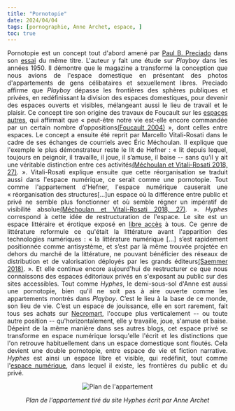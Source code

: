 ```yaml
---
title: "Pornotopie"
date: 2024/04/04
tags: [pornographie, Anne Archet, espace, ]
toc: true
---
```

<DIV STYLE="text-align:justify">

Pornotopie est un concept tout d'abord amené par [Paul B. Preciado](https://fr.wikipedia.org/wiki/Paul_B._Preciado) dans son [essai](https://www.leslibraires.ca/livres/pornotopie-paul-b-preciado-9782081255449.html) du même titre. L'auteur y fait une étude sur *Playboy* dans les années 1950. Il démontre que le magazine a transformé la conception que nous avions de l'espace domestique en présentant des photos d'appartements de gens célibataires et sexuellement libres. Preciado affirme que *Playboy* dépasse les frontières des sphères publiques et privées, en redéfinissant la division des espaces domestiques, pour devenir des espaces ouverts et visibles, mélangeant aussi le lieu de travail et le plaisir. Ce concept tire son origine des travaux de Foucault sur les [espaces autres](https://cgermain97.github.io/Feu-de-Foret/docs/h%C3%A9t%C3%A9ro/), qui affirmait que « peut-être notre vie est-elle encore commandée par un certain nombre d’oppositions[(Foucault 2004)](https://cgermain97.github.io/Feu-de-Foret/docs/biblio/) », dont celles entre espaces. Le concept a ensuite été reprit par Marcello Vitali-Rosati dans le cadre de ses échanges de courriels avec Éric Méchoulan. Il explique que l'exemple le plus démonstrateur reste le lit de Hefner : « lit depuis lequel, toujours en peignoir, il travaille, il joue, il s’amuse, il baise -- sans qu’il y ait une véritable distinction entre ces activités[(Méchoulan et Vitali-Rosati 2018, 27)](https://cgermain97.github.io/Feu-de-Foret/docs/biblio/). ». Vitali-Rosati explique ensuite que cette réorganisation se traduit aussi dans l'espace numérique, ce serait comme une pornotopie. Tout comme l'appartement d'Hefner, l'espace numérique causerait une « réorganisation des structures[...]un espace où la différence entre public et privé ne semble plus fonctionner et où semble régner un impératif de visibilité absolue[(Méchoulan et Vitali-Rosati 2018, 27)](https://cgermain97.github.io/Feu-de-Foret/docs/biblio/). ». *Hyphes* correspond à cette idée de restructuration de l'espace. Le site est un espace littéraire et érotique exposé en [libre accès]() à tous. Ce genre de littérature reformule ce qu'était la littérature avant l'apparition des technologies numériques : « la littérature numérique [...] s’est rapidement positionnée comme antisystème, et s’est par là même trouvée projetée en dehors du marché de la littérature, ne pouvant bénéficier des réseaux de distribution et de valorisation déployés par les grands éditeurs[(Saemmer 2018)](https://cgermain97.github.io/Feu-de-Foret/docs/biblio/). ». Et elle continue encore aujourd'hui de restructurer ce que nous connaissons des espaces éditoriaux privés en s'exposant au public sur des sites accessibles. Tout comme *Hyphes*, le demi-sous-sol d'Anne est aussi une pornotopie, bien qu'il ne soit pas à aire ouverte comme les appartements montrés dans *Playboy*. C’est le lieu à la base de ce monde, son lieu de vie. C’est un espace de jouissance, elle en sort rarement, fait tous ses achats sur [Necromart](https://hyphes.net/index.php/Necromart.com), l'occupe plus verticalement -- ou toute autre position -- qu'horizontalement, elle y travaille, joue, s'amuse et baise. Dépeint de la même manière dans ses autres blogs, cet espace privé se transforme en espace numérique lorsqu'elle l'écrit et les distinctions que l'on retrouve habituellement dans un espace domestique sont floutés. Cela devient une double pornotopie, entre espace de vie et fiction narrative. *Hyphes* est ainsi un espace libre et visible, qui redéfinit, tout comme l'[espace numérique](https://cgermain97.github.io/Feu-de-Foret/docs/édit), dans lequel il existe, les frontières du public et du privé. 

<DIV STYLE="text-align:center">

![Plan de l'appartement](https://hyphes.net/images/thumb/9/91/Plan_de_l%27appartement.png/520px-Plan_de_l%27appartement.png)
    
_Plan de l'appartement tiré du site Hyphes écrit par Anne Archet_